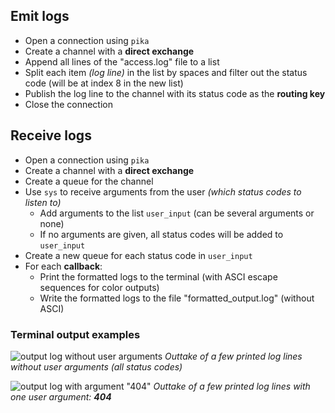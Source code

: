 ## Emit logs

* Open a connection using `pika`
* Create a channel with a **direct exchange**
* Append all lines of the "access.log" file to a list
* Split each item *(log line)* in the list by spaces and filter out the status code (will be at index 8 in the new list)
* Publish the log line to the channel with its status code as the **routing key**
* Close the connection

## Receive logs

* Open a connection using `pika`
* Create a channel with a **direct exchange**
* Create a queue for the channel
* Use `sys` to receive arguments from the user *(which status codes to listen to)*
  * Add arguments to the list `user_input` (can be several arguments or none)
  * If no arguments are given, all status codes will be added to `user_input`
* Create a new queue for each status code in `user_input`
* For each **callback**:
  * Print the formatted logs to the terminal (with ASCI escape sequences for color outputs)
  * Write the formatted logs to the file "formatted_output.log" (without ASCI)

### Terminal output examples

![output log without user arguments](https://i.imgur.com/GK2TqI8.png)
*Outtake of a few printed log lines without user arguments (all status codes)*

![output log with argument "404"](https://i.imgur.com/VSgzbIM.png)
*Outtake of a few printed log lines with one user argument: **404***
